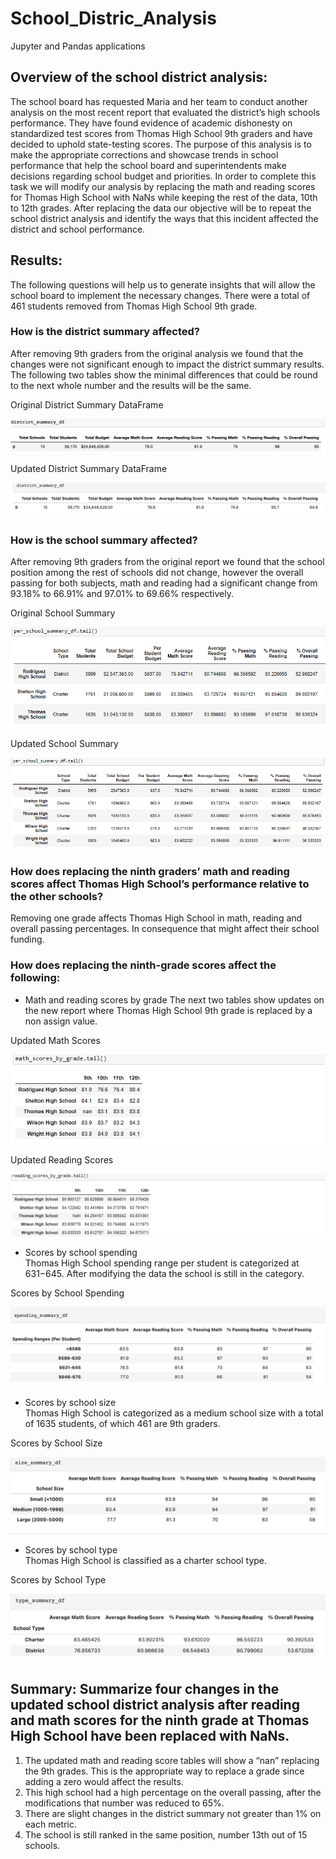 # School_Distric_Analysis
Jupyter and Pandas applications 
## Overview of the school district analysis: 
The school board  has requested Maria and her team to conduct another analysis on the most recent report that evaluated the district’s high schools performance. They have found evidence of academic dishonesty on standardized test scores from Thomas High School 9th graders and have decided to uphold state-testing scores. The purpose of this analysis is to make the appropriate corrections and showcase trends in school performance that help the school board and superintendents make decisions regarding school budget and priorities.  													In order to complete this task we will modify our analysis by replacing the math and reading scores for Thomas High School with NaNs while keeping the rest of the data, 10th to 12th grades. After replacing the data our objective will be to repeat the school district analysis and identify the ways that this incident affected the district and school performance. 

## Results: 											
The following questions will help us to generate insights that will allow  the school board to implement the necessary changes. There were a total of 461 students removed from Thomas High School 9th grade. 

### How is the district summary affected?						
After removing 9th graders from the original analysis we found that the changes were not significant enough to impact the district summary results. The following two tables show the minimal differences that could be round to the next whole number and the results will be the same. 									

Original District Summary DataFrame

![Original_District_Summary](https://github.com/ARobles127/School_Distric_Analysis/blob/main/Original_District_Summary.png)			

Updated District Summary DataFrame

![Updated_District_Summary](https://github.com/ARobles127/School_Distric_Analysis/blob/main/Updated_District_Summary.png)							

### How is the school summary affected?						
After removing 9th graders from the original report we found that the school position among the rest of schools did not change, however the overall passing for both subjects, math and reading had a significant change from 93.18% to 66.91% and 97.01% to 69.66% respectively.								

Original School Summary 

![Original_School_Summary](https://github.com/ARobles127/School_Distric_Analysis/blob/main/Original_School_Summary.png)								


Updated School Summary 

![UpdatedSchool_Summary](https://github.com/ARobles127/School_Distric_Analysis/blob/main/Updated_School_Summary.png)		

### How does replacing the ninth graders’ math and reading scores affect Thomas High School’s performance relative to the other schools?
Removing one grade affects Thomas High School in math, reading and overall passing  percentages. In consequence that might affect their school funding. 

### How does replacing the ninth-grade scores affect the following:

- Math and reading scores by grade
The next two tables show updates on the new report where Thomas High School 9th grade is replaced by a non assign value. 

Updated Math Scores 

![Updated_Math_Scores](https://github.com/ARobles127/School_Distric_Analysis/blob/main/Updated_Math_Scores.png)

Updated Reading Scores 

![Updated_Reading_Scores](https://github.com/ARobles127/School_Distric_Analysis/blob/main/Updated_Reading_Score.png)

- Scores by school spending									
Thomas High School spending range per student is categorized at $631-$645. After modifying the data the school  is still in the category. 

Scores by School Spending  

![Updated_Spending_Summary](https://github.com/ARobles127/School_Distric_Analysis/blob/main/Updated_Spending_Summary.png)

- Scores by school size										
Thomas High School is categorized as a medium school size with a total of 1635 students, of which 461 are 9th graders.  

Scores by School Size 

![Updated_Size_Summary](https://github.com/ARobles127/School_Distric_Analysis/blob/main/Updated_Size_Summary.png)

- Scores by school type										
Thomas High School is classified as a charter school type.

Scores by  School Type 

![Updated_Type_Summary](https://github.com/ARobles127/School_Distric_Analysis/blob/main/Updated_Type_Summary.png)

## Summary: Summarize four changes in the updated school district analysis after reading and math scores for the ninth grade at Thomas High School have been replaced with NaNs.
1. The updated math and reading score tables will show a “nan” replacing the 9th grades. This is the appropriate way to replace a grade since adding a zero would affect the results.
2. This high school had a high percentage on the overall passing, after the modifications that number was reduced to 65%.
3. There are slight changes in the district summary not greater than 1% on each metric.
4. The school is still ranked in the same position, number 13th out of 15 schools. 




